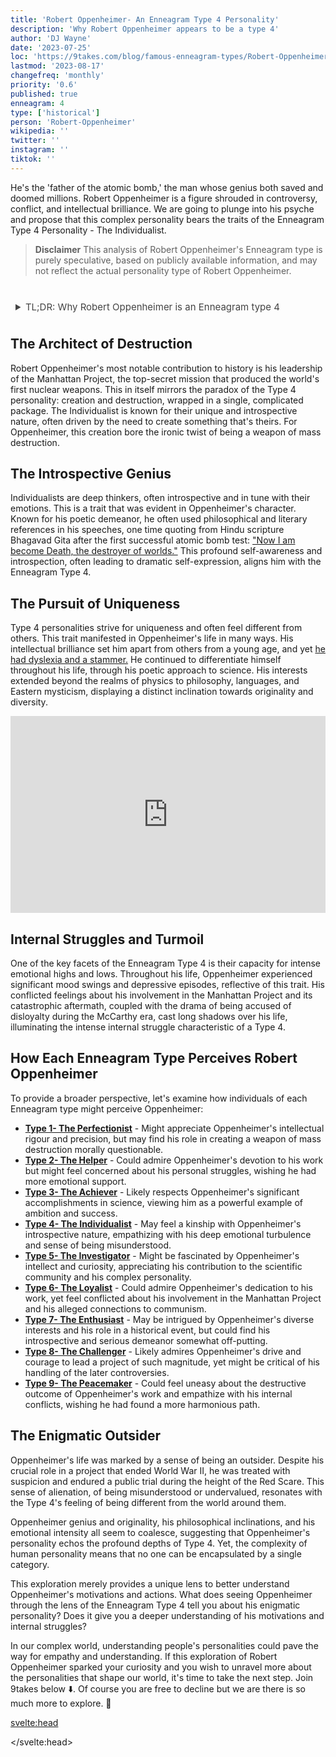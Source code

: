 ```yaml
---
title: 'Robert Oppenheimer- An Enneagram Type 4 Personality'
description: 'Why Robert Oppenheimer appears to be a type 4'
author: 'DJ Wayne'
date: '2023-07-25'
loc: 'https://9takes.com/blog/famous-enneagram-types/Robert-Oppenheimer'
lastmod: '2023-08-17'
changefreq: 'monthly'
priority: '0.6'
published: true
enneagram: 4
type: ['historical']
person: 'Robert-Oppenheimer'
wikipedia: ''
twitter: ''
instagram: ''
tiktok: ''
---
```


<!-- // notes:  -->

<script>
	import  PopCard  from "../../../lib/components/atoms/PopCard.svelte";
</script>

<p class="firstLetter">He's the 'father of the atomic bomb,' the man whose genius both saved and doomed millions. Robert Oppenheimer is a figure shrouded in controversy, conflict, and intellectual brilliance. We are going to plunge into his psyche and propose that this complex personality bears the traits of the Enneagram Type 4 Personality - The Individualist.</p>

> **Disclaimer** This analysis of Robert Oppenheimer's Enneagram type is purely speculative, based on publicly available information, and may not reflect the actual personality type of Robert Oppenheimer.

<div
	style="display: flex;
    justify-content: center;
    margin: 1rem 0;
	"
>
	<PopCard
		image={`/types/4s/${'Robert-Oppenheimer'}.webp`}
		showIcon={false}
		displayText="Robert Oppenheimer"
		subtext=""
	/>
</div>

<details>
<summary class="accordion">TL;DR: Why Robert Oppenheimer is an Enneagram type 4</summary>
<div class="panel">
<ul>
<li><b>A dark and poetic mind:</b> Oppenheimer's inner world aligns with Type 4's introspective and emotional nature. He had a philosophical approach to science and deep introspection mirrored in his speeches. He mentioned the Bhagavad Gita with the famous words "Now I am become Death, the destroyer of worlds," after the first successful atomic bomb test. This reflects a profound understanding of the gravity of the situation.
</li>
<li><b>Controversies and Inner Conflict:</b> The turmoil Oppenheimer faced due to his involvement in the Manhattan Project and the ensuing Red Scare trials embodies Type 4's intense emotional highs and lows. He made enemies with his strong convictions and became a polarizing figure and was in a constant fight over his identity. This tension aligns with Type 4's core fear of having no identity or personal significance.
</li>
<li><b>Driven by Uniqueness:</b> At his core, Oppenheimer had a need to be unique. What comes with this need are diverse interests, intellectual brilliance, and the feeling of being an outsider. Did he choose to be an outsider or was he always the outsider? Maybe this feeling stemmed from him having dyslexia in his youth, or maybe it was that he was born into a non-observant Jewish family. Whatever it was, Oppenheimer was different.
</li>
</ul>
 </div>
</details>

## The Architect of Destruction

Robert Oppenheimer's most notable contribution to history is his leadership of the Manhattan Project, the top-secret mission that produced the world's first nuclear weapons. This in itself mirrors the paradox of the Type 4 personality: creation and destruction, wrapped in a single, complicated package. The Individualist is known for their unique and introspective nature, often driven by the need to create something that's theirs. For Oppenheimer, this creation bore the ironic twist of being a weapon of mass destruction.

## The Introspective Genius

Individualists are deep thinkers, often introspective and in tune with their emotions. This is a trait that was evident in Oppenheimer's character. Known for his poetic demeanor, he often used philosophical and literary references in his speeches, one time quoting from Hindu scripture Bhagavad Gita after the first successful atomic bomb test: ["Now I am become Death, the destroyer of worlds."](https://en.wikipedia.org/wiki/J._Robert_Oppenheimer) This profound self-awareness and introspection, often leading to dramatic self-expression, aligns him with the Enneagram Type 4.

## The Pursuit of Uniqueness

Type 4 personalities strive for uniqueness and often feel different from others. This trait manifested in Oppenheimer's life in many ways. His intellectual brilliance set him apart from others from a young age, and yet [he had dyslexia and a stammer.](https://www.thetrailblazer.co.uk/blog/6-things-you-probably-didnt-know-about-j-robert-oppenheimer) He continued to differentiate himself throughout his life, through his poetic approach to science. His interests extended beyond the realms of physics to philosophy, languages, and Eastern mysticism, displaying a distinct inclination towards originality and diversity.

<div style="display:flex; align-items: center; justify-content: center;">
<iframe width="560" height="315" src="https://www.youtube.com/embed/AwOFcxENsVk?start=174" title="Andreessen brothers examining Oppenheimer's personality" frameborder="0" allow="accelerometer; autoplay; clipboard-write; encrypted-media; gyroscope; picture-in-picture; web-share" allowfullscreen></iframe>
</div>

## Internal Struggles and Turmoil

One of the key facets of the Enneagram Type 4 is their capacity for intense emotional highs and lows. Throughout his life, Oppenheimer experienced significant mood swings and depressive episodes, reflective of this trait. His conflicted feelings about his involvement in the Manhattan Project and its catastrophic aftermath, coupled with the drama of being accused of disloyalty during the McCarthy era, cast long shadows over his life, illuminating the intense internal struggle characteristic of a Type 4.

## How Each Enneagram Type Perceives Robert Oppenheimer

To provide a broader perspective, let's examine how individuals of each Enneagram type might perceive Oppenheimer:

- **[Type 1- The Perfectionist](/blog/enneagram/enneagram-type-1)** - Might appreciate Oppenheimer's intellectual rigour and precision, but may find his role in creating a weapon of mass destruction morally questionable.
- **[Type 2- The Helper](/blog/enneagram/enneagram-type-2)** - Could admire Oppenheimer's devotion to his work but might feel concerned about his personal struggles, wishing he had more emotional support.
- **[Type 3- The Achiever](/blog/enneagram/enneagram-type-3)** - Likely respects Oppenheimer's significant accomplishments in science, viewing him as a powerful example of ambition and success.
- **[Type 4- The Individualist](/blog/enneagram/enneagram-type-4)** - May feel a kinship with Oppenheimer's introspective nature, empathizing with his deep emotional turbulence and sense of being misunderstood.
- **[Type 5- The Investigator](/blog/enneagram/enneagram-type-5)** - Might be fascinated by Oppenheimer's intellect and curiosity, appreciating his contribution to the scientific community and his complex personality.
- **[Type 6- The Loyalist](/blog/enneagram/enneagram-type-6)** - Could admire Oppenheimer's dedication to his work, yet feel conflicted about his involvement in the Manhattan Project and his alleged connections to communism.
- **[Type 7- The Enthusiast](/blog/enneagram/enneagram-type-7)** - May be intrigued by Oppenheimer's diverse interests and his role in a historical event, but could find his introspective and serious demeanor somewhat off-putting.
- **[Type 8- The Challenger](/blog/enneagram/enneagram-type-8)** - Likely admires Oppenheimer's drive and courage to lead a project of such magnitude, yet might be critical of his handling of the later controversies.
- **[Type 9- The Peacemaker](/blog/enneagram/enneagram-type-9)** - Could feel uneasy about the destructive outcome of Oppenheimer's work and empathize with his internal conflicts, wishing he had found a more harmonious path.

## The Enigmatic Outsider

Oppenheimer's life was marked by a sense of being an outsider. Despite his crucial role in a project that ended World War II, he was treated with suspicion and endured a public trial during the height of the Red Scare. This sense of alienation, of being misunderstood or undervalued, resonates with the Type 4's feeling of being different from the world around them.

Oppenheimer genius and originality, his philosophical inclinations, and his emotional intensity all seem to coalesce, suggesting that Oppenheimer's personality echos the profound depths of Type 4. Yet, the complexity of human personality means that no one can be encapsulated by a single category.

This exploration merely provides a unique lens to better understand Oppenheimer's motivations and actions. What does seeing Oppenheimer through the lens of the Enneagram Type 4 tell you about his enigmatic personality? Does it give you a deeper understanding of his motivations and internal struggles?

In our complex world, understanding people's personalities could pave the way for empathy and understanding. If this exploration of Robert Oppenheimer sparked your curiosity and you wish to unravel more about the personalities that shape our world, it's time to take the next step. Join 9takes below ⬇️. Of course you are free to decline but we are there is so much more to explore. 🚀

<svelte:head>

<script type="application/ld+json">
{
  "@context": "http://schema.org",
  "@graph": [
    {
      "@type": "Article",
      "articleBody": "This article explores the personality traits of Robert Oppenheimer from the perspective of the Enneagram Type 4. Known for his intellectual rigor, introspective nature, and significant contribution to the field of nuclear physics, Oppenheimer embodies many characteristics of Type 4 personalities. The article discusses various aspects of Oppenheimer's life and career that show his Type 4 characteristics, including his role in the Manhattan Project, personal struggles, and controversies.",
      "creator" : ["DJ Wayne"],
      "author": {
        "@type": "Person",
        "name": "DJ Wayne",
        "sameAs": ["https://www.instagram.com/djwayne3/", "https://www.youtube.com/@djwayne3", "https://www.linkedin.com/in/davidtwayne/", "https://twitter.com/djwayne3"
        ]
      },
      "dateModified": {
        "@type": "Date",
        "@value": "2023-08-17"
      },
      "datePublished": {
        "@type": "Date",
        "@value": "2023-07-25"
      },
      "description": "This blog post examines the reasons why Robert Oppenheimer might be an Enneagram Type 4. It focuses on his personality traits, his motivations, his inner world, controversies he's faced, and how these elements might be related to the core attributes of a Type 4.",
      "headline": "Unraveling Robert Oppenheimer: An Insight Into His Enneagram Type 4 Personality",
      "image": {
        "@type": "ImageObject",
        "height": 900,
        "url": "https://9takes.com/types/4s/Robert-Oppenheimer.webp",
        "width": 900
      },
      "mainEntityOfPage": {
        "@id": "https://9takes.com/blog/famous-enneagram-types/Robert-Oppenheimer",
        "@type": "WebPage"
      },
      "mentions": {
        "@type": "Person",
        "name": "Robert Oppenheimer",
        "sameAs": ["https://en.wikipedia.org/wiki/Robert_Oppenheimer"]
      },
      "publisher": {
        "@type": "Organization",
        "sameAs": ["https://www.instagram.com/9takesdotcom/", "https://twitter.com/9takesdotcom"],
        "logo": {
          "@type": "ImageObject",
          "url": "https://9takes.com/brand/darkRubix.png"
        },
        "name": "9takes"
      }
    },
    {
      "@type": "FAQPage",
      "mainEntity": [
        {
          "@type": "Question",
          "acceptedAnswer": {
            "@type": "Answer",
            "text": "Robert Oppenheimer exhibits many characteristics associated with Enneagram Type 4 personalities. This includes his intellectual prowess, deep introspection, and handling of complex emotional struggles. These characteristics are rooted in his desire to understand and make sense of the world, which is a core motivation for Type 4 individuals."
          },
          "name": "Why is Robert Oppenheimer considered an Enneagram Type 4?"
        },
        {
          "@type": "Question",
          "acceptedAnswer": {
            "@type": "Answer",
            "text": "Oppenheimer's pivotal role in the Manhattan Project, his intellectual curiosity, and his handling of personal and professional controversies are all indicative of his Type 4 personality. Moreover, his introspective nature and emotional complexity also reflect the strengths and growth potential of Type 4 individuals."
          },
          "name": "What are some examples of Robert Oppenheimer's Type 4 characteristics?"
        },
    {
          "@type": "Question",
          "acceptedAnswer": {
            "@type": "Answer",
            "text": "Robert Oppenheimer is well-known for his intellectual capacity and deep introspection. He played a significant role in the field of nuclear physics, most notably the Manhattan Project. However, these descriptions are based on public records and his portrayed image in the media. To know his exact personality, one would have had to know him personally."
          },
          "name": "What was Robert Oppenheimer's personality?"
        },
    {
          "@type": "Question",
          "acceptedAnswer": {
            "@type": "Answer",
            "text": "Robert Oppenheimer is an Enneagram type 4, also known as The Individualist. This Enneagram type is introspective, emotionally honest, creative, and personal, often motivated by a desire to understand themselves and the world around them. Please note that this information is based on public information and not directly confirmed by Robert Oppenheimer himself."
          },
          "name": "What was Robert Oppenheimer's Enneagram type?"
        }
      ]
    }
  ]
}

</script>

</svelte:head>

<style lang="scss">
article {
    border: 1px solid #52616b;
    margin-top: 1rem;
    padding: 1rem;
    border-radius: 5px;
  }
  .accordion {
    color: #444;
    cursor: pointer;
    padding: 0.5rem;
    border: none;
    text-align: left;
    outline: none;
    font-size: 15px;
    transition: 0.4s;
  }

  .accordion:hover {
    background-color: var(--color-theme-purple-v);
    color: var(--color-theme-purple);
  }

  /*.panel:hover {

    background-color: #ccc;

}*/

  .panel {
    padding: 18px;
    /*display: none;*/
    background-color: white;
    overflow: hidden;

  }
</style>
